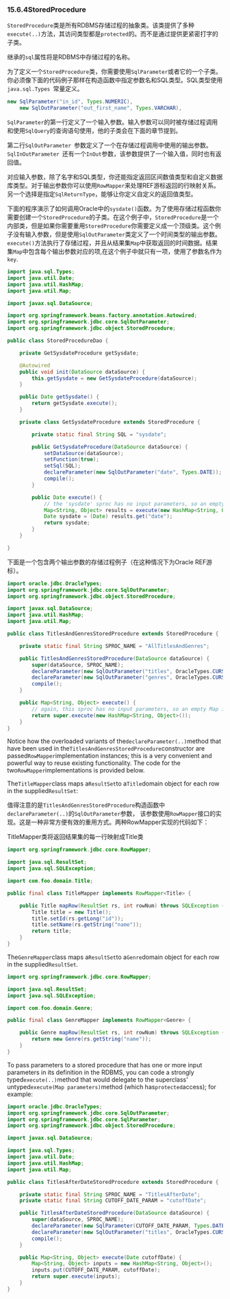 ### 15.6.4StoredProcedure

`StoredProcedure`类是所有RDBMS存储过程的抽象类。该类提供了多种`execute(..)`方法，其访问类型都是`protected`的。而不是通过提供更紧密打字的子类。

继承的`sql`属性将是RDBMS中存储过程的名称。

为了定义一个`StoredProcedure`类，你需要使用`SqlParameter`或者它的一个子类。你必须像下面的代码例子那样在构造函数中指定参数名和SQL类型。SQL类型使用`java.sql.Types `常量定义。

```java
new SqlParameter("in_id", Types.NUMERIC),
    new SqlOutParameter("out_first_name", Types.VARCHAR),
```

`SqlParameter`的第一行定义了一个输入参数。输入参数可以同时被存储过程调用和使用`SqlQuery`的查询语句使用，他的子类会在下面的章节提到。

第二行`SqlOutParameter `参数定义了一个在存储过程调用中使用的输出参数。`SqlInOutParameter `还有一个`InOut`参数，该参数提供了一个输入值，同时也有返回值。

对应输入参数，除了名字和SQL类型，你还能指定返回区间数值类型和自定义数据库类型。对于输出参数你可以使用`RowMapper`来处理REF游标返回的行映射关系。另一个选择是指定`SqlReturnType`，能够让你定义自定义的返回值类型。

下面的程序演示了如何调用Oracle中的`sysdate()`函数。为了使用存储过程函数你需要创建一个`StoredProcedure`的子类。在这个例子中，`StoredProcedure`是一个内部类，但是如果你需要重用`StoredProcedure`你需要定义成一个顶级类。这个例子没有输入参数，但是使用`SqlOutParameter`类定义了一个时间类型的输出参数。`execute()`方法执行了存储过程，并且从结果集`Map`中获取返回的时间数据。结果集`Map`中包含每个输出参数对应的项,在这个例子中就只有一项，使用了参数名作为`key`.

```java
import java.sql.Types;
import java.util.Date;
import java.util.HashMap;
import java.util.Map;

import javax.sql.DataSource;

import org.springframework.beans.factory.annotation.Autowired;
import org.springframework.jdbc.core.SqlOutParameter;
import org.springframework.jdbc.object.StoredProcedure;

public class StoredProcedureDao {

    private GetSysdateProcedure getSysdate;

    @Autowired
    public void init(DataSource dataSource) {
        this.getSysdate = new GetSysdateProcedure(dataSource);
    }

    public Date getSysdate() {
        return getSysdate.execute();
    }

    private class GetSysdateProcedure extends StoredProcedure {

        private static final String SQL = "sysdate";

        public GetSysdateProcedure(DataSource dataSource) {
            setDataSource(dataSource);
            setFunction(true);
            setSql(SQL);
            declareParameter(new SqlOutParameter("date", Types.DATE));
            compile();
        }

        public Date execute() {
            // the 'sysdate' sproc has no input parameters, so an empty Map is supplied...
            Map<String, Object> results = execute(new HashMap<String, Object>());
            Date sysdate = (Date) results.get("date");
            return sysdate;
        }
    }

}
```

下面是一个包含两个输出参数的存储过程例子（在这种情况下为Oracle REF游标）。

```java
import oracle.jdbc.OracleTypes;
import org.springframework.jdbc.core.SqlOutParameter;
import org.springframework.jdbc.object.StoredProcedure;

import javax.sql.DataSource;
import java.util.HashMap;
import java.util.Map;

public class TitlesAndGenresStoredProcedure extends StoredProcedure {

    private static final String SPROC_NAME = "AllTitlesAndGenres";

    public TitlesAndGenresStoredProcedure(DataSource dataSource) {
        super(dataSource, SPROC_NAME);
        declareParameter(new SqlOutParameter("titles", OracleTypes.CURSOR, new TitleMapper()));
        declareParameter(new SqlOutParameter("genres", OracleTypes.CURSOR, new GenreMapper()));
        compile();
    }

    public Map<String, Object> execute() {
        // again, this sproc has no input parameters, so an empty Map is supplied
        return super.execute(new HashMap<String, Object>());
    }
}
```

Notice how the overloaded variants of the`declareParameter(..)`method that have been used in the`TitlesAndGenresStoredProcedure`constructor are passed`RowMapper`implementation instances; this is a very convenient and powerful way to reuse existing functionality. The code for the two`RowMapper`implementations is provided below.

The`TitleMapper`class maps a`ResultSet`to a`Title`domain object for each row in the supplied`ResultSet`:

值得注意的是`TitlesAndGenresStoredProcedure`构造函数中 `declareParameter(..)`的`SqlOutParameter`参数， 该参数使用`RowMapper`接口的实现。这是一种非常方便有效的重用方式。两种RowMapper实现的代码如下：

TitleMapper类将返回结果集的每一行映射成Title类

```java
import org.springframework.jdbc.core.RowMapper;

import java.sql.ResultSet;
import java.sql.SQLException;

import com.foo.domain.Title;

public final class TitleMapper implements RowMapper<Title> {

    public Title mapRow(ResultSet rs, int rowNum) throws SQLException {
        Title title = new Title();
        title.setId(rs.getLong("id"));
        title.setName(rs.getString("name"));
        return title;
    }
}
```

The`GenreMapper`class maps a`ResultSet`to a`Genre`domain object for each row in the supplied`ResultSet`.

```java
import org.springframework.jdbc.core.RowMapper;

import java.sql.ResultSet;
import java.sql.SQLException;

import com.foo.domain.Genre;

public final class GenreMapper implements RowMapper<Genre> {

    public Genre mapRow(ResultSet rs, int rowNum) throws SQLException {
        return new Genre(rs.getString("name"));
    }
}
```

To pass parameters to a stored procedure that has one or more input parameters in its definition in the RDBMS, you can code a strongly typed`execute(..)`method that would delegate to the superclass' untyped`execute(Map parameters)`method \(which has`protected`access\); for example:

```java
import oracle.jdbc.OracleTypes;
import org.springframework.jdbc.core.SqlOutParameter;
import org.springframework.jdbc.core.SqlParameter;
import org.springframework.jdbc.object.StoredProcedure;

import javax.sql.DataSource;

import java.sql.Types;
import java.util.Date;
import java.util.HashMap;
import java.util.Map;

public class TitlesAfterDateStoredProcedure extends StoredProcedure {

    private static final String SPROC_NAME = "TitlesAfterDate";
    private static final String CUTOFF_DATE_PARAM = "cutoffDate";

    public TitlesAfterDateStoredProcedure(DataSource dataSource) {
        super(dataSource, SPROC_NAME);
        declareParameter(new SqlParameter(CUTOFF_DATE_PARAM, Types.DATE);
        declareParameter(new SqlOutParameter("titles", OracleTypes.CURSOR, new TitleMapper()));
        compile();
    }

    public Map<String, Object> execute(Date cutoffDate) {
        Map<String, Object> inputs = new HashMap<String, Object>();
        inputs.put(CUTOFF_DATE_PARAM, cutoffDate);
        return super.execute(inputs);
    }
}
```



